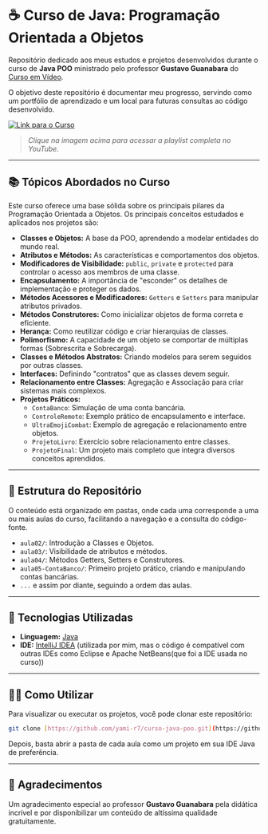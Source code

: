 # ☕ Curso de Java: Programação Orientada a Objetos

Repositório dedicado aos meus estudos e projetos desenvolvidos durante o curso de **Java POO** ministrado pelo professor **Gustavo Guanabara** do [Curso em Vídeo](https://www.cursoemvideo.com/).

O objetivo deste repositório é documentar meu progresso, servindo como um portfólio de aprendizado e um local para futuras consultas ao código desenvolvido.

[![Link para o Curso](https://img.youtube.com/vi/KlIL63MeyMY/maxresdefault.jpg)](https://www.youtube.com/playlist?list=PLHz_AreHm4dkqe2aR0tQK74m8SFe-aGsY)
> *Clique na imagem acima para acessar a playlist completa no YouTube.*

---

## 📚 Tópicos Abordados no Curso

Este curso oferece uma base sólida sobre os principais pilares da Programação Orientada a Objetos. Os principais conceitos estudados e aplicados nos projetos são:

* **Classes e Objetos:** A base da POO, aprendendo a modelar entidades do mundo real.
* **Atributos e Métodos:** As características e comportamentos dos objetos.
* **Modificadores de Visibilidade:** `public`, `private` e `protected` para controlar o acesso aos membros de uma classe.
* **Encapsulamento:** A importância de "esconder" os detalhes de implementação e proteger os dados.
* **Métodos Acessores e Modificadores:** `Getters` e `Setters` para manipular atributos privados.
* **Métodos Construtores:** Como inicializar objetos de forma correta e eficiente.
* **Herança:** Como reutilizar código e criar hierarquias de classes.
* **Polimorfismo:** A capacidade de um objeto se comportar de múltiplas formas (Sobrescrita e Sobrecarga).
* **Classes e Métodos Abstratos:** Criando modelos para serem seguidos por outras classes.
* **Interfaces:** Definindo "contratos" que as classes devem seguir.
* **Relacionamento entre Classes:** Agregação e Associação para criar sistemas mais complexos.
* **Projetos Práticos:**
    * `ContaBanco`: Simulação de uma conta bancária.
    * `ControleRemoto`: Exemplo prático de encapsulamento e interface.
    * `UltraEmojiCombat`: Exemplo de agregação e relacionamento entre objetos.
    * `ProjetoLivro`: Exercício sobre relacionamento entre classes.
    * `ProjetoFinal`: Um projeto mais completo que integra diversos conceitos aprendidos.

---

## 📁 Estrutura do Repositório

O conteúdo está organizado em pastas, onde cada uma corresponde a uma ou mais aulas do curso, facilitando a navegação e a consulta do código-fonte.

* `aula02/`: Introdução a Classes e Objetos.
* `aula03/`: Visibilidade de atributos e métodos.
* `aula04/`: Métodos Getters, Setters e Construtores.
* `aula05-ContaBanco/`: Primeiro projeto prático, criando e manipulando contas bancárias.
* `...` e assim por diante, seguindo a ordem das aulas.

---

## 🚀 Tecnologias Utilizadas

* **Linguagem:** [Java](https://www.java.com/)
* **IDE:** [IntelliJ IDEA](https://www.jetbrains.com/pt-br/idea/) (utilizada por mim, mas o código é compatível com outras IDEs como Eclipse e Apache NetBeans(que foi a IDE usada no curso))

---

## 👨‍💻 Como Utilizar

Para visualizar ou executar os projetos, você pode clonar este repositório:

```bash
git clone [https://github.com/yami-r7/curso-java-poo.git](https://github.com/yami-r7/curso-java-poo.git)
```

Depois, basta abrir a pasta de cada aula como um projeto em sua IDE Java de preferência.

---

## 🙏 Agradecimentos

Um agradecimento especial ao professor **Gustavo Guanabara** pela didática incrível e por disponibilizar um conteúdo de altíssima qualidade gratuitamente.
